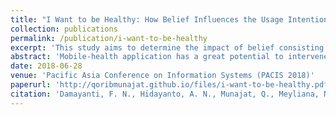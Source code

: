 ```yaml
---
title: "I Want to be Healthy: How Belief Influences the Usage Intention of Mobile-health Application"
collection: publications
permalink: /publication/i-want-to-be-healthy
excerpt: 'This study aims to determine the impact of belief consisting of attitudinal, health, and social belief on the intention to adopt mobile-health application.'
abstract: 'Mobile-health application has a great potential to intervene unhealthy life-style. However, the adoption of mobile-health application is still low compared to other types of mobile application. There were several previous studies discussing the usage behavior of mobilehealth applications in various perspective. However, there is still few discussing the usage behavior from the intrinsic factors of human, one of which is belief. This study aims to determine the impact of belief consisting of attitudinal, health, and social belief on the intention to adopt mobile-health application. This study used quantitative methodology and Partial Least Square - Structural Equation Modeling (PLS-SEM) with SmartPLS 3.0 software to analyze the data. There were 663 respondents from the online questionnaire distributed. This study found that relative advantage, compatibility, health threat, and social influence affect user’s intention to use mobile health application with relative advantage as the most significant.'
date: 2018-06-28
venue: 'Pacific Asia Conference on Information Systems (PACIS 2018)'
paperurl: 'http://qoribmunajat.github.io/files/i-want-to-be-healthy.pdf'
citation: 'Damayanti, F. N., Hidayanto, A. N., Munajat, Q., Meyliana, Negara, E. S. (2017). I Want to be Healthy: How Belief Influences the Usage Intention of Mobile-health Application. <i>Pacific Asia Conference on Information Systems (PACIS 2018)</i>.'
---
```

